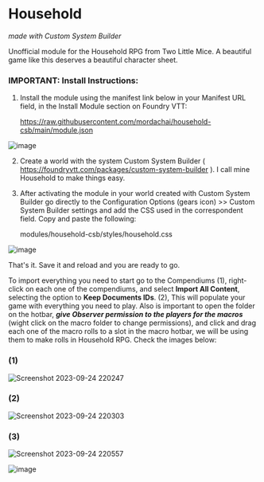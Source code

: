 # Household
*made with Custom System Builder*

Unofficial module for the Household RPG from Two Little Mice. A beautiful game like this deserves a beautiful character sheet.

### IMPORTANT: Install Instructions:

1. Install the module using the manifest link below in your Manifest URL field, in the Install Module section on Foundry VTT:

    https://raw.githubusercontent.com/mordachai/household-csb/main/module.json

![image](https://github.com/mordachai/household-csb/assets/662913/8787e7c4-8e27-4508-8ad5-aee5c6f782f3)

2. Create a world with the system Custom System Builder ( https://foundryvtt.com/packages/custom-system-builder ). I call mine Household to make things easy.

3. After activating the module in your world created with Custom System Builder go directly to the Configuration Options (gears icon) >> Custom System Builder settings and add the CSS used in the correspondent field. Copy and paste the following:

    modules/household-csb/styles/household.css

![image](https://github.com/mordachai/household-csb/assets/662913/dd52b215-96f9-42b1-9dc9-9c9618fc51c8)

That's it. Save it and reload and you are ready to go.

To import everything you need to start go to the Compendiums (1), right-click on each one of the compendiums, and select **Import All Content**, selecting the option to **Keep Documents IDs**. (2), This will populate your game with everything you need to play. Also is important to open the folder on the hotbar, ***give Observer permission to the players for the macros*** (wight click on the macro folder to change permissions), and click and drag each one of the macro rolls to a slot in the macro hotbar, we will be using them to make rolls in Household RPG. Check the images below:
### (1)
![Screenshot 2023-09-24 220247](https://github.com/mordachai/household-csb/assets/662913/3c12310d-6d29-4b2b-ba05-bdba83cddc45)
### (2)
![Screenshot 2023-09-24 220303](https://github.com/mordachai/household-csb/assets/662913/14fb8c4e-8bec-4756-a7f6-a50fa0eecc73)
### (3)
![Screenshot 2023-09-24 220557](https://github.com/mordachai/household-csb/assets/662913/9e920d40-6734-4780-8c8b-fd7ecfc593ab)

![image](https://github.com/mordachai/household-csb/assets/662913/ae95c61e-c63e-4dc0-9335-2746b1c43aaa)

